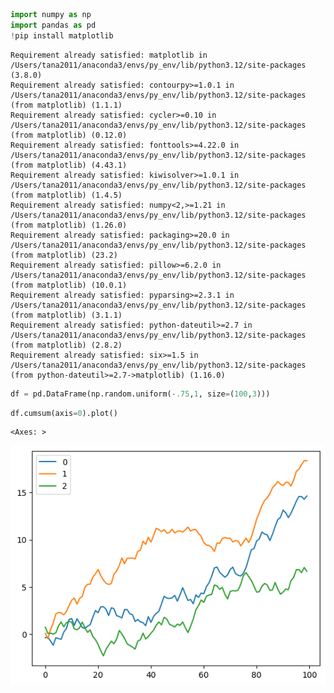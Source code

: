 ```python
import numpy as np
import pandas as pd
!pip install matplotlib
```

    Requirement already satisfied: matplotlib in /Users/tana2011/anaconda3/envs/py_env/lib/python3.12/site-packages (3.8.0)
    Requirement already satisfied: contourpy>=1.0.1 in /Users/tana2011/anaconda3/envs/py_env/lib/python3.12/site-packages (from matplotlib) (1.1.1)
    Requirement already satisfied: cycler>=0.10 in /Users/tana2011/anaconda3/envs/py_env/lib/python3.12/site-packages (from matplotlib) (0.12.0)
    Requirement already satisfied: fonttools>=4.22.0 in /Users/tana2011/anaconda3/envs/py_env/lib/python3.12/site-packages (from matplotlib) (4.43.1)
    Requirement already satisfied: kiwisolver>=1.0.1 in /Users/tana2011/anaconda3/envs/py_env/lib/python3.12/site-packages (from matplotlib) (1.4.5)
    Requirement already satisfied: numpy<2,>=1.21 in /Users/tana2011/anaconda3/envs/py_env/lib/python3.12/site-packages (from matplotlib) (1.26.0)
    Requirement already satisfied: packaging>=20.0 in /Users/tana2011/anaconda3/envs/py_env/lib/python3.12/site-packages (from matplotlib) (23.2)
    Requirement already satisfied: pillow>=6.2.0 in /Users/tana2011/anaconda3/envs/py_env/lib/python3.12/site-packages (from matplotlib) (10.0.1)
    Requirement already satisfied: pyparsing>=2.3.1 in /Users/tana2011/anaconda3/envs/py_env/lib/python3.12/site-packages (from matplotlib) (3.1.1)
    Requirement already satisfied: python-dateutil>=2.7 in /Users/tana2011/anaconda3/envs/py_env/lib/python3.12/site-packages (from matplotlib) (2.8.2)
    Requirement already satisfied: six>=1.5 in /Users/tana2011/anaconda3/envs/py_env/lib/python3.12/site-packages (from python-dateutil>=2.7->matplotlib) (1.16.0)



```python
df = pd.DataFrame(np.random.uniform(-.75,1, size=(100,3)))
```


```python
df.cumsum(axis=0).plot()
```




    <Axes: >




    
![png](Untitled1_files/Untitled1_2_1.png)
    



```python

```
